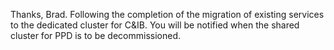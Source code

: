Thanks, Brad.
Following the completion of the migration of existing services to the dedicated cluster for C&IB. You will be notified when the shared cluster for PPD is to be decommissioned.